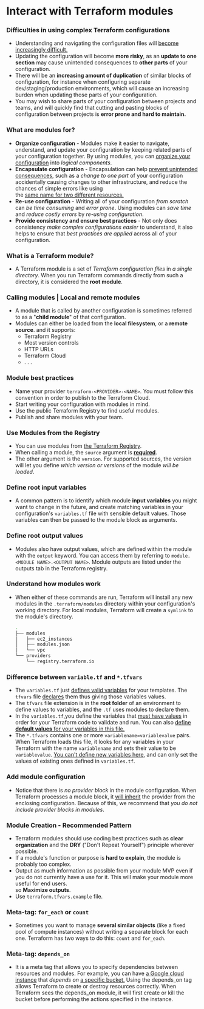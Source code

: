# Interact with Terraform modules


### Difficulties in using complex Terraform configurations

- Understanding and navigating the configuration files will <ins>become increasingly difficult.</ins>
- Updating the configuration will become **more risky**, as an **update to one section** may cause unintended consequences to **other parts** of your configuration.
- There will be an **increasing amount of duplication** of similar blocks of configuration, for instance when configuring separate<br> dev/staging/production environments, which will cause an increasing burden when updating those parts of your configuration.
- You may wish to share parts of your configuration between projects and teams, and will quickly find that cutting and pasting blocks of configuration between projects is **error prone and hard to maintain.**

### What are modules for?

- **Organize configuration** - Modules make it easier to navigate, understand, and update your configuration by keeping related parts of your configuration together. By using modules, you can <ins>organize your configuration</ins> into *logical components*.
- **Encapsulate configuration** - Encapsulation can help <ins>prevent unintended consequences</ins>, such as a *change to one part* of your configuration accidentally causing changes to other infrastructure, and reduce the chances of simple errors like using<br> the <ins>same name for two different resources.</ins>
- **Re-use configuration** - Writing all of your configuration *from scratch* can *be time consuming* and *error prone*. Using modules can *save time* and *reduce costly errors* by *re-using configuration*.
- **Provide consistency and ensure best practices** -  Not only does consistency *make complex configurations easier* to understand, it also helps to ensure that *best practices are applied* across all of your configuration.

### What is a Terraform module?

- A Terraform module is a set of *Terraform configuration files* in *a single directory*. When you run Terraform commands directly from such a directory, it is considered the **root module**.

### Calling modules | Local and remote modules

- A module that is called by another configuration is sometimes referred to as a "**child module**" of that configuration.
- Modules can either be loaded from the **local filesystem**, or a **remote source**. and it supports:
  - Terraform Registry
  - Most version controls
  - HTTP URLs
  - Terraform Cloud
  - . . .

### Module best practices

- Name your provider `terraform-<PROVIDER>-<NAME>`. You must follow this convention in order to publish to the Terraform Cloud.
- Start writing your configuration with modules in mind.
- Use the public Terraform Registry to find useful modules.
- Publish and share modules with your team.

### Use Modules from the Registry

- You can use modules from [the Terraform Registry](https://registry.terraform.io/).
- When calling a module, the `source` argument is <ins>**required**</ins>.
- The other argument is the `version`. For supported sources, the version will let you define *which version or versions* of the module *will be loaded*.

### Define root input variables

- A common pattern is to identify which module **input variables** you might want to change in the future, and create matching variables in your configuration's `variables.tf` file with sensible default values. Those variables can then be passed to the module block as arguments.


### Define root output values

- Modules also have output values, which are defined within the module with the `output` keyword. You can access them by referring to `module.<MODULE NAME>.<OUTPUT NAME>`. Module outputs are listed under the outputs tab in the Terraform registry.

###  Understand how modules work

- When either of these commands are run, Terraform will install any new modules in the `.terraform/modules` directory within your configuration's working directory. For local modules, Terraform will create a `symlink` to the module's directory.

    ```sh
    .
    ├── modules
    │   ├── ec2_instances
    │   ├── modules.json
    │   └── vpc
    └── providers
        └── registry.terraform.io
    ```
### Difference between `variable.tf` and `*.tfvars`

- The `variables.tf` just <ins>defines valid variables</ins> for your templates. The `tfvars` file <ins>declares</ins> them thus giving those variables values.
- The `tfvars` file extension is in the **root folder** of an environment to define values to variables, and the `.tf` uses modules to declare them.
- In the `variables.tf`,you define the variables that <ins>must have values</ins> in order for your Terraform code to validate and run. You can also <ins>define **default values** for your variables in this file.</ins>
- The `*.tfvars` contains one or more `variablename=variablevalue` pairs. When Terraform loads this file, it looks for any variables in your Terraform with the name `variablename` and sets their value to be `variablevalue`. <ins>You can't define new variables here</ins>, and can only set the values of existing ones defined in `variables.tf`.

### Add module configuration

- Notice that there is *no provider block* in the module configuration. When Terraform processes a module block, it <ins>will inherit</ins> the provider from the enclosing configuration. Because of this, we recommend that *you do not include provider blocks in modules*.

### Module Creation - Recommended Pattern

-  Terraform modules should use coding best practices such as **clear organization** and the **DRY** ("Don't Repeat Yourself") principle wherever possible.
-  If a module's function or purpose is **hard to explain**, the module is probably too complex.
-  Output as much information as possible from your module MVP even if you do not currently have a use for it. This will make your module more useful for end users.<br> so **Maximize outputs**.
-  Use `terraform.tfvars.example` file.

### Meta-tag: `for_each` or `count`

-  Sometimes you want to manage **several similar objects** (like a fixed pool of compute instances) without writing a separate block for each one. Terraform has two ways to do this: `count` and `for_each`.

### Meta-tag: `depends_on`

- It is a meta tag that allows you to specify dependencies between resources and modules. For example, you can have <ins>a Google cloud instance</ins> that *depends on* <ins>a specific bucket.</ins> Using the depends_on tag allows Terraform to create or destroy resources correctly. When Terraform sees the depends_on module, it will first create or kill the bucket before performing the actions specified in the instance. 